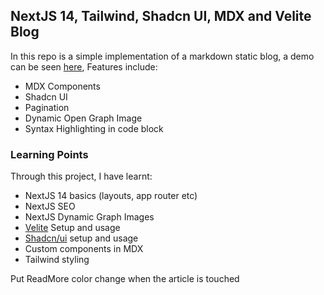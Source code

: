## NextJS 14, Tailwind, Shadcn UI, MDX and Velite Blog

<!-- <p align="center">
 <img src="https://i.imgur.com/VgnktQH.png" width="400">
</p> -->

In this repo is a simple implementation of a markdown static blog, a demo can be seen [here](https://webdelve.in/), Features include:

- MDX Components
- Shadcn UI
- Pagination
- Dynamic Open Graph Image
- Syntax Highlighting in code block

### Learning Points

Through this project, I have learnt:

- NextJS 14 basics (layouts, app router etc)
- NextJS SEO
- NextJS Dynamic Graph Images
- [Velite](https://velite.js.org/) Setup and usage
- [Shadcn/ui](https://ui.shadcn.com/) setup and usage
- Custom components in MDX
- Tailwind styling

Put ReadMore color change when the article is touched

